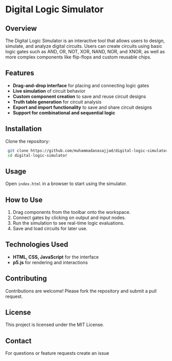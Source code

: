 # Digital Logic Simulator

## Overview

The Digital Logic Simulator is an interactive tool that allows users to design, simulate, and analyze digital circuits. Users can create circuits using basic logic gates such as AND, OR, NOT, XOR, NAND, NOR, and XNOR, as well as more complex components like flip-flops and custom reusable chips.

## Features

-   **Drag-and-drop interface** for placing and connecting logic gates
-   **Live simulation** of circuit behavior
-   **Custom component creation** to save and reuse circuit designs
-   **Truth table generation** for circuit analysis
-   **Export and import functionality** to save and share circuit designs
-   **Support for combinational and sequential logic**

## Installation

Clone the repository:

```sh
 git clone https://github.com/muhammadanasajjad/digital-logic-simulator.git
 cd digital-logic-simulator
```

## Usage

Open `index.html` in a browser to start using the simulator.

## How to Use

1. Drag components from the toolbar onto the workspace.
2. Connect gates by clicking on output and input nodes.
3. Run the simulation to see real-time logic evaluations.
4. Save and load circuits for later use.

## Technologies Used

-   **HTML, CSS, JavaScript** for the interface
-   **p5.js** for rendering and interactions

## Contributing

Contributions are welcome! Please fork the repository and submit a pull request.

## License

This project is licensed under the MIT License.

## Contact

For questions or feature requests create an issue
